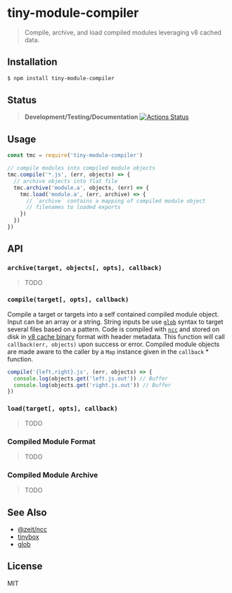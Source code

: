 tiny-module-compiler
====================

> Compile, archive, and load compiled modules leveraging v8 cached data.

<a name="installation"></a>
## Installation

```sh
$ npm install tiny-module-compiler
```

<a name="status"></a>
## Status

> **Development/Testing/Documentation**
> [![Actions Status](https://github.com/little-core-labs/tiny-module-compiler/workflows/Node%20CI/badge.svg)](https://github.com/little-core-labs/tiny-module-compiler/actions)

<a name="usage"></a>
## Usage

```js
const tmc = require('tiny-module-compiler')

// compile modules into compiled module objects
tmc.compile('*.js', (err, objects) => {
  // archive objects into flat file
  tmc.archive('module.a', objects, (err) => {
    tmc.load('module.a', (err, archive) => {
      // `archive` contains a mapping of compiled module object
      // filenames to loaded exports
    })
  })
})
```

## API

### `archive(target, objects[, opts], callback)`

> TODO

### `compile(target[, opts], callback)`

Compile a target or targets into a self contained compiled
module object. Input can be an array or a string. String inputs be use
[`glob`][glob] syntax to target several files based on a pattern. Code
is compiled with [`ncc`][ncc] and stored on disk in
[v8 cache binary](https://nodejs.org/api/vm.html#vm_script_createcacheddata)
format with header metadata. This function will call `callback(err, objects)`
upon success or error. Compiled module objects are made aware to the caller
by a `Map` instance given in the `callback` * function.

```js
compile('{left,right}.js', (err, objects) => {
  console.log(objects.get('left.js.out')) // Buffer
  console.log(objects.get('right.js.out')) // Buffer
})
```

### `load(target[, opts], callback)`

> TODO

### Compiled Module Format

> TODO

### Compiled Module Archive

> TODO

## See Also

- [@zeit/ncc][ncc]
- [tinybox][tinybox]
- [glob][glob]


## License

MIT


[ncc]: https://github.com/zeit/ncc
[glob]: https://github.com/isaacs/node-glob
[tinybox]: https://github.com/hyperdivision/tinybox
